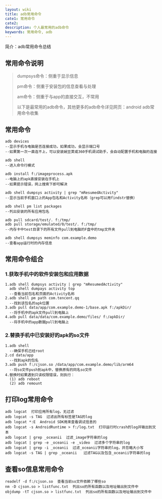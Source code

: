 ```yaml
---
layout: wiki
title: adb常用命令
cate1: 常用命令
cate2:
description: 个人最常用的adb命令
keywords: 常用命令, adb
---
```


简介：adb常用命令总结

## 常用命令说明

> dumpsys命令：侧重于显示信息
>
> pm命令：侧重于安装包的信息查看与处理
>
> am命令：侧重于与app的直接交互，不常用
>
> 以下是最常用的adb命令，其他更多的adb命令详见网页：android adb常用命令收集

## 常用命令

```
adb devices  
--显示手机与电脑是否连接成功，如果成功，会显示端口号
--如果第一次一直连不上，可以安装豌豆荚或360手机调试助手，会自动配置手机和电脑的连接

adb shell
--进入命令行模式

adb install f:/imageprocess.apk
--电脑上的apk直接安装在手机上
--如果提示错误，网上搜索下即可解决

adb shell dumpsys activity | grep "mResumedActivity"
--显示当前手机窗口上的App包名和Activity名称（grep可以用findstr替换）

adb shell pm list packages
--列出安装的所有应用包名

adb pull sdcard/test/. f:/tmp/
adb pull storage/emulated/0/test/. f:/tmp/
--内存卡中test目录下的所有文件pull到电脑的F盘中的tmp文件夹

adb shell dumpsys meminfo com.example.demo
--查看app运行时的内存信息
```

## 常用命令组合

### 1.获取手机中的软件安装包和应用数据

```
1.adb shell dumpsys activity | grep "mResumedActivity"
  adb shell dumpays activity top
  --查看当前包名和页面的Activity名称
2.adb shell pm path com.tencent.qq
  --找到该包名的apk位置
3.adb pull data/app/com.example.demo-1/base.apk f:/apkDir/ 
  --将手机中的apk文件pull到电脑上
4.adb pull data/data/com.example.demo/files/ f:/apkDir/
  --将手机中的app数据pull到电脑上
```

### 2.替换手机中已安装好的apk的so文件

```
1.adb shell
  --确保手机已经root
2.cd data/app
  --找到apk的包名
3.adb push f:/cjson.so /data/app/com.example.demo/lib/arm64
  --将so文件push到apk中，替换原有的同名so文件
4.替换时如果遇到只读权限错误，则执行：
  (1) adb reboot
  (2) adb remount
```

## 打印log常用命令

```
adb logcat  打印应用所有log，无过滤
adb logcat -s TAG  过滤出所有标签是TAG的log
adb logcat *:E  Android SDK用来查看调试信息的
adb logcat -s AndroidRuntime > f:/log.txt  打印运行时crash的log并输出到文本
adb logcat | grep _oceanii  过滤_image字符串的log
adb logcat | grep -e _oceanii -e _video  过滤多个字符串的log
adb logcat | grep -i _oceanii  过滤_oceanii字符串的log，并忽略大小写
adb logcat -s TAG | grep _oceanii   过滤TAG以及包含_oceanii字符串的log
```

## 查看so信息常用命令

```
readelf -d f:/cjson.so  查看当前so文件依赖了哪些so
nm -D cjson.so > listfunc.txt  列出so的所有函数以及地址输出到文件中
objdump -tT cjson.so > listfunc.txt  列出so的所有函数以及地址输出到文件中
```
